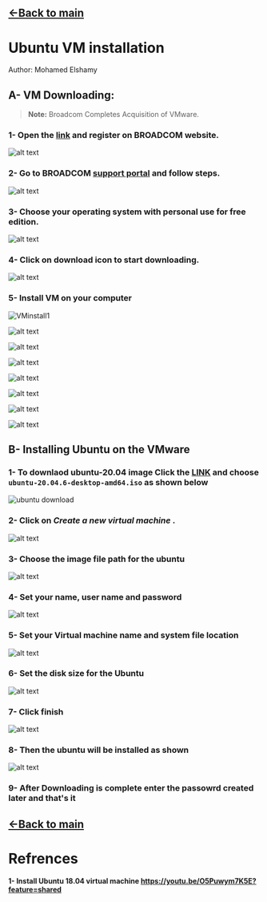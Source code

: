 ## [<-Back to main](<Introduction to Linux and ubuntu installation.md>)

# Ubuntu VM installation
Author: Mohamed Elshamy

## A- VM Downloading:
> **Note:** Broadcom Completes Acquisition of VMware.

### 1- Open the [link](https://profile.broadcom.com/web/registration) and register on **BROADCOM** website.

![alt text](images/broadcom_registration.png)

### 2- Go to BROADCOM [support portal](https://support.broadcom.com/group/ecx/downloads) and follow steps.

![alt text](images/support.broadcom.com.png)

### 3- Choose your operating system with personal use for free edition.
![alt text](images/support.broadcom.com%20(1).png)

### 4- Click on download icon to start downloading.

![alt text](images/VMdownload3.png)

### 5- Install VM on your computer

![VMinstall1](images/VMinstall1.png)

![alt text](images/VMinstall2.png)

![alt text](images/VMinstall3.png)

![alt text](images/VMinstall4.png)

![alt text](images/VMinstall5.png)

![alt text](images/VMinstall6.png)

![alt text](images/VMinstall7.png)

![alt text](images/VMinstall8.png)


## B- Installing Ubuntu on the VMware

### 1- To downlaod ubuntu-20.04 image Click the [LINK](https://releases.ubuntu.com/focal/) and choose `ubuntu-20.04.6-desktop-amd64.iso` as shown below

  ![ubuntu download](<images/ubuntu download.jpg>)

### 2- Click on *Create a new virtual machine* .

![alt text](images/ubuntu_install1.png)

### 3- Choose the image file path for the ubuntu

![alt text](images/ubuntu_install2.png)

### 4- Set your name, user name and password

![alt text](images/ubuntu_install3.png)

### 5- Set your Virtual machine name and system file location

![alt text](images/ubuntu_install4.png)

### 6- Set the disk size for the Ubuntu 

![alt text](images/ubuntu_install5.png)

### 7- Click finish 

![alt text](images/ubuntu_install6.png)

### 8- Then the ubuntu will be installed as shown 

![alt text](images/ubuntu_install7.png)

### 9- After Downloading is complete enter the passowrd created later and that's it



## [<-Back to main](<Introduction to Linux and ubuntu installation.md>)


# Refrences

#### 1- Install Ubuntu 18.04 virtual machine https://youtu.be/O5Puwym7K5E?feature=shared

